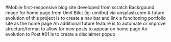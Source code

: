 #Mobile first-responsive blog site developed from scratch
Backrgound image for home page from Umit Bilut (ig: umitbu) via unsplash.com
A future evolution of this project is to create a nav bar and link a funcitoning portfolio site as the home page
An additional future feature is to automate or improve structure/format to allow for new posts to appear on home page
An evolution to Post #01 is to create a disclaimer popup

